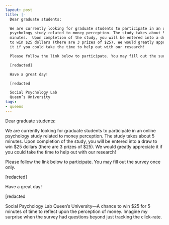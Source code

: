 ```yaml
---
layout: post
title: |-
  Dear graduate students:

  We are currently looking for graduate students to participate in an online
  psychology study related to money perception. The study takes about 5
  minutes.  Upon completion of the study, you will be entered into a draw
  to win $25 dollars (there are 3 prizes of $25). We would greatly appreciate
  it if you could take the time to help out with our research!

  Please follow the link below to participate. You may fill out the survey once only.

  [redacted]

  Have a great day!

  [redacted

  Social Psychology Lab
  Queen’s University
tags:
- queens
---
```

Dear graduate students:

We are currently looking for graduate students to participate in an online
psychology study related to money perception. The study takes about 5
minutes.  Upon completion of the study, you will be entered into a draw
to win $25 dollars (there are 3 prizes of $25). We would greatly appreciate
it if you could take the time to help out with our research!

Please follow the link below to participate. You may fill out the survey once only.

[redacted]

Have a great day!

[redacted

Social Psychology Lab
Queen’s University—A chance to win $25 for 5 minutes of time to reflect upon the perception of money. Imagine my surprise when the survey had questions beyond just tracking the click-rate.
